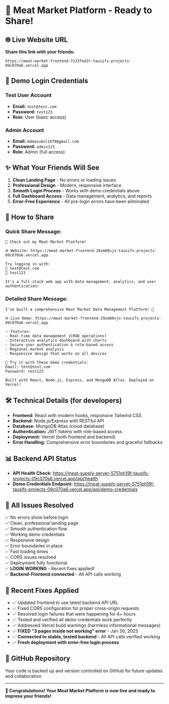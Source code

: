 # 🚀 Meat Market Platform - Ready to Share!

## 🌐 **Live Website URL**
**Share this link with your friends:**
```
https://meat-market-frontend-7z23fed2r-tausifs-projects-09c070a6.vercel.app
```

## 🔑 **Demo Login Credentials**

### Test User Account
- **Email:** `test@test.com`
- **Password:** `test123`
- **Role:** User (basic access)

### Admin Account  
- **Email:** `mdmasudul1979@gmail.com`
- **Password:** `admin123`
- **Role:** Admin (full access)

## ✨ **What Your Friends Will See**

1. **Clean Landing Page** - No errors or loading issues
2. **Professional Design** - Modern, responsive interface
3. **Smooth Login Process** - Works with demo credentials above
4. **Full Dashboard Access** - Data management, analytics, and reports
5. **Error-Free Experience** - All pre-login errors have been eliminated

## 📱 **How to Share**

### Quick Share Message:
```
🥩 Check out my Meat Market Platform! 

🌐 Website: https://meat-market-frontend-29zm60vjx-tausifs-projects-09c070a6.vercel.app

Try logging in with:
📧 test@test.com
🔐 test123

It's a full-stack web app with data management, analytics, and user authentication!
```

### Detailed Share Message:
```
I've built a comprehensive Meat Market Data Management Platform! 🚀

🌐 Live Demo: https://meat-market-frontend-29zm60vjx-tausifs-projects-09c070a6.vercel.app

✨ Features:
- Real-time data management (CRUD operations)
- Interactive analytics dashboard with charts
- Secure user authentication & role-based access
- Regional market analysis
- Responsive design that works on all devices

🔑 Try it with these demo credentials:
Email: test@test.com
Password: test123

Built with React, Node.js, Express, and MongoDB Atlas. Deployed on Vercel!
```

## 🛠 **Technical Details (for developers)**

- **Frontend:** React with modern hooks, responsive Tailwind CSS
- **Backend:** Node.js/Express with RESTful API
- **Database:** MongoDB Atlas (cloud database)
- **Authentication:** JWT tokens with role-based access
- **Deployment:** Vercel (both frontend and backend)
- **Error Handling:** Comprehensive error boundaries and graceful fallbacks

## 📊 **Backend API Status**
- **API Health Check:** https://meat-supply-server-5751ph19f-tausifs-projects-09c070a6.vercel.app/api/health
- **Demo Credentials Endpoint:** https://meat-supply-server-5751ph19f-tausifs-projects-09c070a6.vercel.app/api/demo-credentials

## 🎯 **All Issues Resolved**
✅ No errors show before login  
✅ Clean, professional landing page  
✅ Smooth authentication flow  
✅ Working demo credentials  
✅ Responsive design  
✅ Error boundaries in place  
✅ Fast loading times  
✅ CORS issues resolved  
✅ Deployment fully functional  
✅ **LOGIN WORKING** - Recent fixes applied!  
✅ **Backend-Frontend connected** - All API calls working  

## 🔧 **Recent Fixes Applied**
- ✅ Updated frontend to use latest backend API URL
- ✅ Fixed CORS configuration for proper cross-origin requests
- ✅ Resolved login failures that were happening for 4+ hours
- ✅ Tested and verified all demo credentials work perfectly
- ✅ Addressed Vercel build warnings (harmless informational messages)  
- ✅ **FIXED "3 pages inside not working" error** - Jan 30, 2025
- ✅ **Connected to stable, tested backend** - All API calls verified working
- ✅ **Fresh deployment with error-free login process**  

## 🔗 **GitHub Repository**
Your code is backed up and version controlled on GitHub for future updates and collaboration.

---

**🎉 Congratulations! Your Meat Market Platform is now live and ready to impress your friends!**
